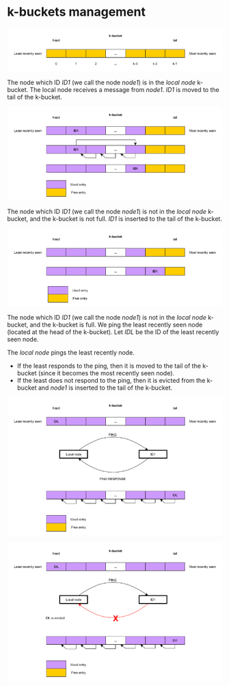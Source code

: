 # k-buckets management

![](images/k-bucket-1.png)

The node which ID _ID1_ (we call the node _node1_) is in the _local node_ k-bucket.
The local node receives a message from _node1_.
_ID1_ is moved to the tail of the k-bucket.

![](images/k-bucket-2.png)

The node which ID _ID1_ (we call the node _node1_) is not in the _local node_ k-bucket, and the k-bucket is not full.
_ID1_ is inserted to the tail of the k-bucket.

![](images/k-bucket-3.png)

The node which ID _ID1_ (we call the node _node1_) is not in the _local node_ k-bucket, and the k-bucket is full.
We ping the least recently seen node (located at the head of the k-bucket).
Let _IDL_ be the ID of the least recently seen node.

The _local node_ pings the least recently node.

* If the least responds to the ping, then it is moved to the tail of the k-bucket (since it becomes the most recently
  seen node).
* If the least does not respond to the ping, then it is evicted from the k-bucket and _node1_ is inserted to the tail
  of the k-bucket.
  
![](images/k-bucket-4.png)

![](images/k-bucket-5.png)
